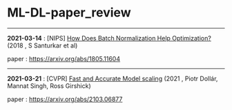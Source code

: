 # ML-DL-paper_review

---

 **2021-03-14** : [NIPS] [How Does Batch Normalization Help Optimization?](https://github.com/LimGuenTaek/ML-DL-paper_review/blob/main/review/How%20Does%20Batch%20Normalization%20Help%20Optimization.md) (2018 , S Santurkar et al)
 
 paper : https://arxiv.org/abs/1805.11604
 
 ---
 
**2021-03-21** : [CVPR] [Fast and Accurate Model scaling](https://github.com/LimGuenTaek/ML-DL-paper_review/blob/main/review/Fast%20and%20Accurate%20Model%20Scaling.md) (2021 , Piotr Dollár, Mannat Singh, Ross Girshick)
 
 paper : https://arxiv.org/abs/2103.06877
 
